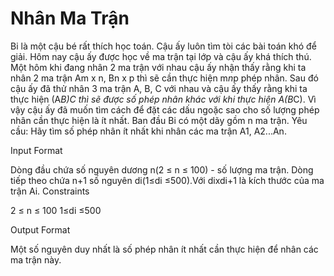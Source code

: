 # Nhân Ma Trận

Bi là một cậu bé rất thích học toán. Cậu ấy luôn tìm tòi các bài toán khó để giải. Hôm nay cậu ấy được học về ma trận tại lớp và cậu ấy khá thích thú. Một hôm khi đang nhân 2 ma trận với nhau cậu ấy nhận thấy rằng khi ta nhân 2 ma trận Am x n, Bn x p thì sẽ cần thực hiện m*n*p phép nhân. Sau đó cậu ấy đã thử nhân 3 ma trận A, B, C với nhau và cậu ấy thấy rằng khi ta thực hiện (A*B)C thì sẽ được số phép nhân khác với khi thực hiện A(B*C). Vì vậy cậu ấy đã muốn tìm cách để đặt các dấu ngoặc sao cho số lượng phép nhân cần thực hiện là ít nhất. Ban đầu Bi có một dãy gồm n ma trận. Yêu cầu: Hãy tìm số phép nhân ít nhất khi nhân các ma trận A1, A2...An.

Input Format

Dòng đầu chứa số nguyên dương n(2 ≤ n ≤ 100) - số lượng ma trận.
Dòng tiếp theo chứa n+1 số nguyên di(1≤di ≤500).Với dixdi+1 là kích thước của ma trận Ai.
Constraints

2 ≤ n ≤ 100 1≤di ≤500

Output Format

Một số nguyên duy nhất là số phép nhân ít nhất cần thực hiện để nhân các ma trận này.